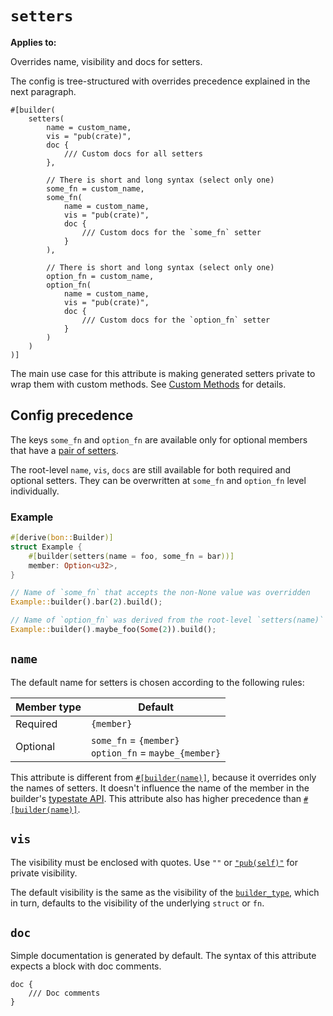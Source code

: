 # `setters`

**Applies to:** <Badge type="warning" text="struct fields"/> <Badge type="warning" text="function arguments"/> <Badge type="warning" text="method arguments"/>

Overrides name, visibility and docs for setters.

The config is tree-structured with overrides precedence explained in the next paragraph.

```attr
#[builder(
    setters(
        name = custom_name,
        vis = "pub(crate)",
        doc {
            /// Custom docs for all setters
        },

        // There is short and long syntax (select only one)
        some_fn = custom_name,
        some_fn(
            name = custom_name,
            vis = "pub(crate)",
            doc {
                /// Custom docs for the `some_fn` setter
            }
        ),

        // There is short and long syntax (select only one)
        option_fn = custom_name,
        option_fn(
            name = custom_name,
            vis = "pub(crate)",
            doc {
                /// Custom docs for the `option_fn` setter
            }
        )
    )
)]
```

The main use case for this attribute is making generated setters private to wrap them with custom methods. See [Custom Methods](../../../guide/typestate-api/custom-methods) for details.

## Config precedence

The keys `some_fn` and `option_fn` are available only for optional members that have a [pair of setters](../../../guide/basics/optional-members#setters-pair).

The root-level `name`, `vis`, `docs` are still available for both required and optional setters. They can be overwritten at `some_fn` and `option_fn` level individually.

### Example

```rust
#[derive(bon::Builder)]
struct Example {
    #[builder(setters(name = foo, some_fn = bar))]
    member: Option<u32>,
}

// Name of `some_fn` that accepts the non-None value was overridden
Example::builder().bar(2).build();

// Name of `option_fn` was derived from the root-level `setters(name)`
Example::builder().maybe_foo(Some(2)).build();
```

## `name`

The default name for setters is chosen according to the following rules:

| Member type | Default                                                   |
| ----------- | --------------------------------------------------------- |
| Required    | `{member}`                                                |
| Optional    | `some_fn` = `{member}`<br/>`option_fn` = `maybe_{member}` |

This attribute is different from [`#[builder(name)]`](./name), because it overrides only the names of setters. It doesn't influence the name of the member in the builder's [typestate API](../../../guide/typestate-api). This attribute also has higher precedence than [`#[builder(name)]`](./name).

## `vis`

The visibility must be enclosed with quotes. Use `""` or [`"pub(self)"`](https://doc.rust-lang.org/reference/visibility-and-privacy.html#pubin-path-pubcrate-pubsuper-and-pubself) for private visibility.

The default visibility is the same as the visibility of the [`builder_type`](../top-level/builder_type#vis), which in turn, defaults to the visibility of the underlying `struct` or `fn`.

## `doc`

Simple documentation is generated by default. The syntax of this attribute expects a block with doc comments.

```attr
doc {
    /// Doc comments
}
```
